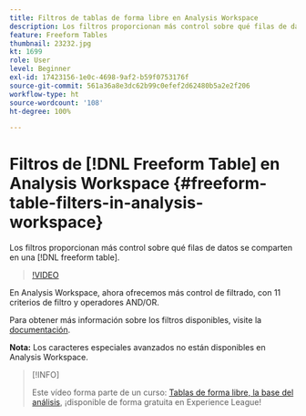 ```yaml
---
title: Filtros de tablas de forma libre en Analysis Workspace
description: Los filtros proporcionan más control sobre qué filas de datos se comparten en una tabla de forma libre.
feature: Freeform Tables
thumbnail: 23232.jpg
kt: 1699
role: User
level: Beginner
exl-id: 17423156-1e0c-4698-9af2-b59f0753176f
source-git-commit: 561a36a8e3dc62b99c0efef2d62480b5a2e2f206
workflow-type: ht
source-wordcount: '108'
ht-degree: 100%

---
```


# Filtros de [!DNL Freeform Table] en Analysis Workspace {#freeform-table-filters-in-analysis-workspace}

Los filtros proporcionan más control sobre qué filas de datos se comparten en una [!DNL freeform table].

>[!VIDEO](https://video.tv.adobe.com/v/23232/?quality=12)

En Analysis Workspace, ahora ofrecemos más control de filtrado, con 11 criterios de filtro y operadores AND/OR.

Para obtener más información sobre los filtros disponibles, visite la [documentación](https://experienceleague.adobe.com/docs/analytics-platform/using/cja-workspace/visualizations/freeform-table/pagination-filtering-sorting.html?lang=es#cja-workspace).

**Nota:** Los caracteres especiales avanzados no están disponibles en Analysis Workspace.

>[!INFO]
>
> Este vídeo forma parte de un curso: [Tablas de forma libre, la base del análisis](https://experienceleague.adobe.com/?recommended=Analytics-U-1-2020.3), ¡disponible de forma gratuita en Experience League!
